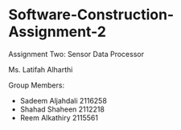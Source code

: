 # Software-Construction-Assignment-2

Assignment Two: Sensor Data Processor 

Ms. Latifah Alharthi

Group Members:         
- Sadeem Aljahdali      2116258
- Shahad Shaheen        2112218
- Reem Alkathiry        2115561
